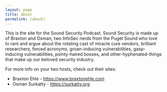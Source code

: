 ```yaml
---
layout: page
title: About
permalink: /about/
---
```


This is the site for the Sound Security Podcast. Sound Security is made up of Braxton and Osman, two
InfoSec nerds from the Puget Sound who love to rant and argue about the rotating cast of miracle cure
vendors, brilliant researchers, forced acronyms, groan-inducing vulnerabilities, gasp-inducing vulnerabilities,
pointy-haired bosses, and other-hyphenated-things that make up our beloved security industry.

For more info on your two hosts, check out their sites:

* Braxton Ehle - <https://www.braxtonehle.com>
* Osman Surkatty - <https://surkatty.org>
